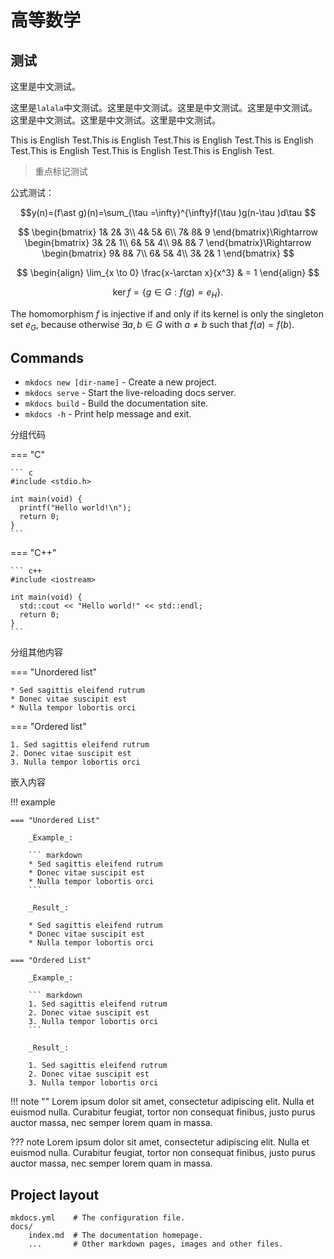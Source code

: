 # 高等数学

## 测试

这里是中文测试。

这里是`lalala`中文测试。这里是中文测试。这里是中文测试。这里是中文测试。这里是中文测试。这里是中文测试。这里是中文测试。

This is English Test.This is English Test.This is English Test.This is English Test.This is English Test.This is English Test.This is English Test.

> 重点标记测试

公式测试：

$$y(n)=(f\ast g)(n)=\sum_{\tau =\infty}^{\infty}f(\tau )g(n-\tau )d\tau $$

$$
\begin{bmatrix}
1& 2& 3\\ 
4& 5& 6\\ 
7& 8& 9
\end{bmatrix}\Rightarrow \begin{bmatrix}
3& 2& 1\\ 
6& 5& 4\\ 
9& 8& 7
\end{bmatrix}\Rightarrow \begin{bmatrix}
9& 8& 7\\ 
6& 5& 4\\ 
3& 2& 1
\end{bmatrix}
$$

$$
\begin{align}
\lim_{x \to 0} \frac{x-\arctan x}{x^3} & = 1
\end{align}
$$

$$
\operatorname{ker} f=\{g\in G:f(g)=e_{H}\}{\mbox{.}}
$$

The homomorphism $f$ is injective if and only if its kernel is only the 
singleton set $e_G$, because otherwise $\exists a,b\in G$ with $a\neq b$ such 
that $f(a)=f(b)$.



## Commands

* `mkdocs new [dir-name]` - Create a new project.
* `mkdocs serve` - Start the live-reloading docs server.
* `mkdocs build` - Build the documentation site.
* `mkdocs -h` - Print help message and exit.

分组代码

=== "C"

    ``` c
    #include <stdio.h>
    
    int main(void) {
      printf("Hello world!\n");
      return 0;
    }
    ```

=== "C++"

    ``` c++
    #include <iostream>
    
    int main(void) {
      std::cout << "Hello world!" << std::endl;
      return 0;
    }
    ```


分组其他内容

=== "Unordered list"

    * Sed sagittis eleifend rutrum
    * Donec vitae suscipit est
    * Nulla tempor lobortis orci

=== "Ordered list"

    1. Sed sagittis eleifend rutrum
    2. Donec vitae suscipit est
    3. Nulla tempor lobortis orci


嵌入内容

!!! example

    === "Unordered List"
    
        _Example_:
    
        ``` markdown
        * Sed sagittis eleifend rutrum
        * Donec vitae suscipit est
        * Nulla tempor lobortis orci
        ```
    
        _Result_:
    
        * Sed sagittis eleifend rutrum
        * Donec vitae suscipit est
        * Nulla tempor lobortis orci
    
    === "Ordered List"
    
        _Example_:
    
        ``` markdown
        1. Sed sagittis eleifend rutrum
        2. Donec vitae suscipit est
        3. Nulla tempor lobortis orci
        ```
    
        _Result_:
    
        1. Sed sagittis eleifend rutrum
        2. Donec vitae suscipit est
        3. Nulla tempor lobortis orci


!!! note ""
    Lorem ipsum dolor sit amet, consectetur adipiscing elit. Nulla et euismod
    nulla. Curabitur feugiat, tortor non consequat finibus, justo purus auctor
    massa, nec semper lorem quam in massa.

??? note
    Lorem ipsum dolor sit amet, consectetur adipiscing elit. Nulla et euismod
    nulla. Curabitur feugiat, tortor non consequat finibus, justo purus auctor
    massa, nec semper lorem quam in massa.

## Project layout

    mkdocs.yml    # The configuration file.
    docs/
        index.md  # The documentation homepage.
        ...       # Other markdown pages, images and other files.
